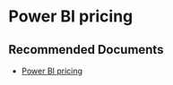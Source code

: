   <properties
	pageTitle="billing or pricing"
	description="billing or pricing"
	service="microsoft.PowerBIDedicated"
	resource="capacities"
	authors="pjfreitas"
	ms.author="pfreitas"	
	displayOrder="1200"
	selfHelpType="generic"
	supportTopicIds="32628072"
	productPesIds="16334"
	cloudEnvironments="public, MoonCake, fairfax" 
	articleId="2c6b5f03-abfa-e0fd-2071-b9990ef0bfe3"
/>

# Power BI pricing

## **Recommended Documents**

* [Power BI pricing](https://powerbi.microsoft.com/pricing/)
